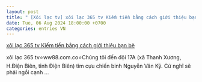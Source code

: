 ```yaml
---
layout: post
title: " [Xôi lạc tv] xôi lạc 365 tv Kiếm tiền bằng cách giới thiệu bạn bè"
date: Tue, 06 Aug 2024 18:00:00 +0700
categories: entries VN
---
```

[xôi lạc 365 tv Kiếm tiền bằng cách giới thiệu bạn bè](https://hnue.edu.vn/Patt/sunwin.phtml)

xôi lạc 365 tv⭐️ww88.com.co⭐️Chúng tôi đến đội 17A (xã Thanh Xương, H.Điện Biên, tỉnh Điện Biên) tìm cựu chiến binh Nguyễn Văn Kỷ. Cứ nghĩ sẽ phải ngồi cạnh ...

